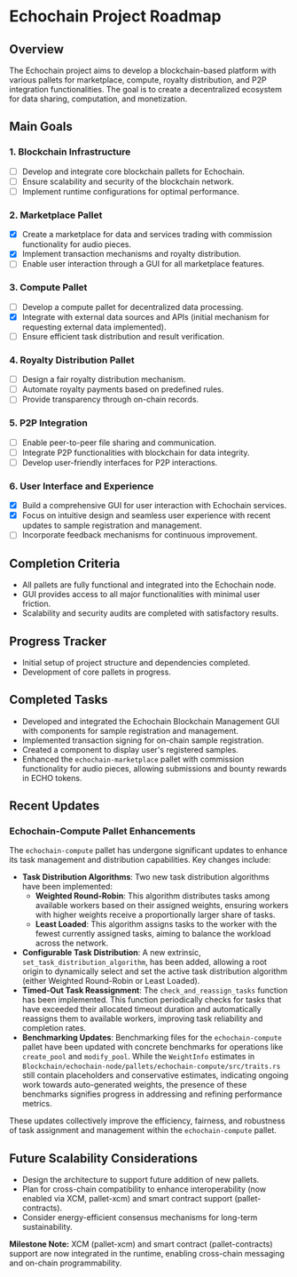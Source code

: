 # Echochain Project Roadmap

## Overview
The Echochain project aims to develop a blockchain-based platform with various pallets for marketplace, compute, royalty distribution, and P2P integration functionalities. The goal is to create a decentralized ecosystem for data sharing, computation, and monetization.

## Main Goals

### 1. Blockchain Infrastructure
- [ ] Develop and integrate core blockchain pallets for Echochain.
- [ ] Ensure scalability and security of the blockchain network.
- [ ] Implement runtime configurations for optimal performance.

### 2. Marketplace Pallet
- [x] Create a marketplace for data and services trading with commission functionality for audio pieces.
- [x] Implement transaction mechanisms and royalty distribution.
- [ ] Enable user interaction through a GUI for all marketplace features.

### 3. Compute Pallet
- [ ] Develop a compute pallet for decentralized data processing.
- [x] Integrate with external data sources and APIs (initial mechanism for requesting external data implemented).
- [ ] Ensure efficient task distribution and result verification.

### 4. Royalty Distribution Pallet
- [ ] Design a fair royalty distribution mechanism.
- [ ] Automate royalty payments based on predefined rules.
- [ ] Provide transparency through on-chain records.

### 5. P2P Integration
- [ ] Enable peer-to-peer file sharing and communication.
- [ ] Integrate P2P functionalities with blockchain for data integrity.
- [ ] Develop user-friendly interfaces for P2P interactions.

### 6. User Interface and Experience
- [x] Build a comprehensive GUI for user interaction with Echochain services.
- [x] Focus on intuitive design and seamless user experience with recent updates to sample registration and management.
- [ ] Incorporate feedback mechanisms for continuous improvement.

## Completion Criteria
- All pallets are fully functional and integrated into the Echochain node.
- GUI provides access to all major functionalities with minimal user friction.
- Scalability and security audits are completed with satisfactory results.

## Progress Tracker
- Initial setup of project structure and dependencies completed.
- Development of core pallets in progress.

## Completed Tasks
- Developed and integrated the Echochain Blockchain Management GUI with components for sample registration and management.
- Implemented transaction signing for on-chain sample registration.
- Created a component to display user's registered samples.
- Enhanced the `echochain-marketplace` pallet with commission functionality for audio pieces, allowing submissions and bounty rewards in ECHO tokens.

## Recent Updates
### Echochain-Compute Pallet Enhancements
The `echochain-compute` pallet has undergone significant updates to enhance its task management and distribution capabilities. Key changes include:

*   **Task Distribution Algorithms**: Two new task distribution algorithms have been implemented:
    *   **Weighted Round-Robin**: This algorithm distributes tasks among available workers based on their assigned weights, ensuring workers with higher weights receive a proportionally larger share of tasks.
    *   **Least Loaded**: This algorithm assigns tasks to the worker with the fewest currently assigned tasks, aiming to balance the workload across the network.
*   **Configurable Task Distribution**: A new extrinsic, `set_task_distribution_algorithm`, has been added, allowing a root origin to dynamically select and set the active task distribution algorithm (either Weighted Round-Robin or Least Loaded).
*   **Timed-Out Task Reassignment**: The `check_and_reassign_tasks` function has been implemented. This function periodically checks for tasks that have exceeded their allocated timeout duration and automatically reassigns them to available workers, improving task reliability and completion rates.
*   **Benchmarking Updates**: Benchmarking files for the `echochain-compute` pallet have been updated with concrete benchmarks for operations like `create_pool` and `modify_pool`. While the `WeightInfo` estimates in `Blockchain/echochain-node/pallets/echochain-compute/src/traits.rs` still contain placeholders and conservative estimates, indicating ongoing work towards auto-generated weights, the presence of these benchmarks signifies progress in addressing and refining performance metrics.

These updates collectively improve the efficiency, fairness, and robustness of task assignment and management within the `echochain-compute` pallet.

## Future Scalability Considerations
- Design the architecture to support future addition of new pallets.
- Plan for cross-chain compatibility to enhance interoperability (now enabled via XCM, pallet-xcm) and smart contract support (pallet-contracts).
- Consider energy-efficient consensus mechanisms for long-term sustainability.

**Milestone Note:** XCM (pallet-xcm) and smart contract (pallet-contracts) support are now integrated in the runtime, enabling cross-chain messaging and on-chain programmability.
